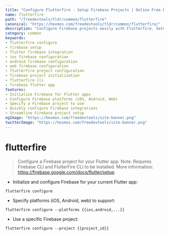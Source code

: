 ```yaml
---
title: "Configure Flutterfire - Setup Firebase Projects | Online Free DevTools by Hexmos"
name: flutterfire
path: "/freedevtools/tldr/common/flutterfire"
canonical: "https://hexmos.com/freedevtools/tldr/common/flutterfire/"
description: "Configure Firebase projects easily with Flutterfire. Setup your Flutter app with necessary Firebase integrations and platforms. Free online tool, no registration required."
category: common
keywords:
- flutterfire configure
- firebase setup
- flutter firebase integration
- ios firebase configuration
- android firebase configuration
- web firebase configuration
- flutterfire project configuration
- firebase project initialization
- flutterfire cli
- firebase flutter app
features:
- Initialize Firebase for Flutter apps
- Configure Firebase platforms (iOS, Android, Web)
- Specify a Firebase project to use
- Quickly configure Firebase integrations
- Streamline Firebase project setup
ogImage: "https://hexmos.com/freedevtools/site-banner.png"
twitterImage: "https://hexmos.com/freedevtools/site-banner.png"
---
```


# flutterfire

> Configure a Firebase project for your Flutter app.
> Note: Requires Firebase CLI and FlutterFire CLI to be installed.
> More information: <https://firebase.google.com/docs/flutter/setup>.

- Initialize and configure Firebase for your current Flutter app:

`flutterfire configure`

- Specify platforms (iOS, Android, web) to support:

`flutterfire configure --platforms {{ios,android,...}}`

- Use a specific Firebase project:

`flutterfire configure --project {{project_id}}`
